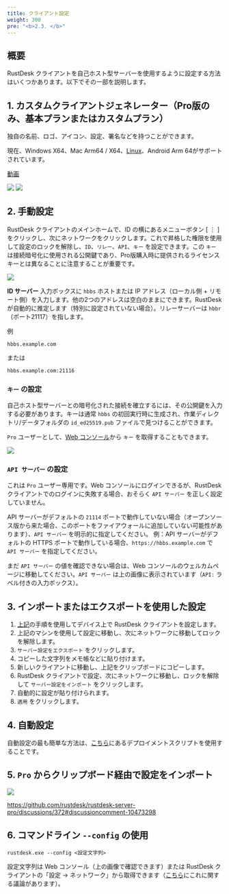 ```yaml
---
title: クライアント設定
weight: 300
pre: "<b>2.3. </b>"
---
```


## 概要

RustDesk クライアントを自己ホスト型サーバーを使用するように設定する方法はいくつかあります。以下でその一部を説明します。

## 1. カスタムクライアントジェネレーター（Pro版のみ、基本プランまたはカスタムプラン）

独自の名前、ロゴ、アイコン、設定、署名などを持つことができます。

現在、Windows X64、Mac Arm64 / X64、[Linux](https://twitter.com/rustdesk/status/1788905463678951787)、Android Arm 64がサポートされています。

[動画](https://twitter.com/rustdesk/status/1769171628426944539)

![](/docs/en/self-host/client-configuration/images/custom-client-qs.png)
![](/docs/en/self-host/client-configuration/images/web_console_custom_client_config.jpeg)

## 2. 手動設定

RustDesk クライアントのメインホームで、ID の横にあるメニューボタン [ &#8942; ] をクリックし、次にネットワークをクリックします。これで昇格した権限を使用して設定のロックを解除し、`ID`、`リレー`、`API`、`キー` を設定できます。この `キー` は接続暗号化に使用される公開鍵であり、Pro版購入時に提供されるライセンスキーとは異なることに注意することが重要です。

![](/docs/en/self-host/client-configuration//docs/en/self-host/client-configuration/images/network-config.png)

**ID サーバー** 入力ボックスに `hbbs` ホストまたは IP アドレス（ローカル側 + リモート側）を入力します。他の2つのアドレスは空白のままにできます。RustDesk が自動的に推定します（特別に設定されていない場合）。リレーサーバーは `hbbr`（ポート21117）を指します。

例

```nolang
hbbs.example.com
```

または

```nolang
hbbs.example.com:21116
```

### `キー` の設定

自己ホスト型サーバーとの暗号化された接続を確立するには、その公開鍵を入力する必要があります。キーは通常 `hbbs` の初回実行時に生成され、作業ディレクトリ/データフォルダの `id_ed25519.pub` ファイルで見つけることができます。

`Pro` ユーザーとして、[Web コンソール](https://rustdesk.com/docs/en/self-host/rustdesk-server-pro/console/)から `キー` を取得することもできます。

![](/docs/en/self-host/rustdesk-server-pro/console//docs/en/self-host/client-configuration/images/console-home.png?v2)

### `API サーバー` の設定

これは `Pro` ユーザー専用です。Web コンソールにログインできるが、RustDesk クライアントでのログインに失敗する場合、おそらく `API サーバー` を正しく設定していません。

API サーバーがデフォルトの `21114` ポートで動作していない場合（オープンソース版から来た場合、このポートをファイアウォールに追加していない可能性があります）、`API サーバー` を明示的に指定してください。
例：API サーバーがデフォルトの HTTPS ポートで動作している場合、`https://hbbs.example.com` で `API サーバー` を指定してください。

まだ `API サーバー` の値を確認できない場合は、Web コンソールのウェルカムページに移動してください。`API サーバー` は上の画像に表示されています（`API:` ラベル付きの入力ボックス）。

## 3. インポートまたはエクスポートを使用した設定

1. [上記](https://rustdesk.com/docs/en/self-host/client-configuration/#manual-config)の手順を使用してデバイス上で RustDesk クライアントを設定します。
2. 上記のマシンを使用して設定に移動し、次にネットワークに移動してロックを解除します。
3. `サーバー設定をエクスポート` をクリックします。
4. コピーした文字列をメモ帳などに貼り付けます。
5. 新しいクライアントに移動し、上記をクリップボードにコピーします。
6. RustDesk クライアントで設定、次にネットワークに移動し、ロックを解除して `サーバー設定をインポート` をクリックします。
7. 自動的に設定が貼り付けられます。
8. `適用` をクリックします。

## 4. 自動設定

自動設定の最も簡単な方法は、[こちら](https://rustdesk.com/docs/en/self-host/client-deployment/)にあるデプロイメントスクリプトを使用することです。

## 5. `Pro` からクリップボード経由で設定をインポート

![](/docs/en/self-host/rustdesk-server-pro/console//docs/en/self-host/client-configuration/images/console-home.png?v2)

https://github.com/rustdesk/rustdesk-server-pro/discussions/372#discussioncomment-10473298

## 6. コマンドライン `--config` の使用
`rustdesk.exe --config <設定文字列>`

設定文字列は Web コンソール（上の画像で確認できます）または RustDesk クライアントの「設定 → ネットワーク」から取得できます（[こちら](https://github.com/rustdesk/rustdesk/discussions/7118)にこれに関する議論があります）。